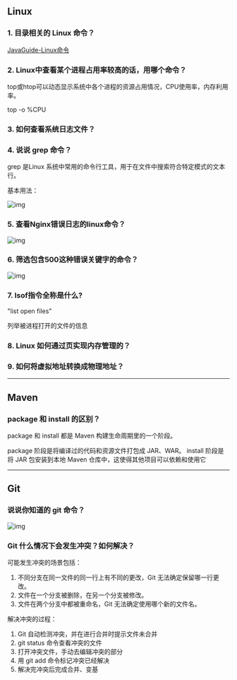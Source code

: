 ## Linux

### 1. 目录相关的 Linux 命令？

[JavaGuide-Linux命令](https://javaguide.cn/cs-basics/operating-system/linux-intro.html#linux-常用命令)

### 2. Linux中查看某个进程占用率较高的话，用哪个命令？

top或htop可以动态显示系统中各个进程的资源占用情况，CPU使用率，内存利用率。

top -o %CPU

### 3. 如何查看系统日志文件？

### 4. 说说 grep 命令？

grep 是Linux 系统中常用的命令行工具，用于在文件中搜索符合特定模式的文本行。

基本用法：

![img](https://cdn.nlark.com/yuque/0/2024/png/42782944/1723732622054-3de41491-7788-43ce-a876-eb5b230d7972.png)

### 5. 查看Nginx错误日志的linux命令？

![img](https://cdn.nlark.com/yuque/0/2024/png/42782944/1723732891369-f110fa32-74c1-4ef2-80a3-8dbe44c35c00.png)

### 6. 筛选包含500这种错误关键字的命令？

![img](https://cdn.nlark.com/yuque/0/2024/png/42782944/1723732732930-bc27f717-3788-4898-9507-7d05af4bf552.png)

### 7. lsof指令全称是什么?

"list open files"

列举被进程打开的文件的信息

### 8. Linux 如何通过页实现内存管理的？



### 9. 如何将虚拟地址转换成物理地址？

------

## Maven

### package 和 install 的区别？

package 和 install 都是 Maven 构建生命周期里的一个阶段。

package 阶段是将编译过的代码和资源文件打包成 JAR、WAR。
install 阶段是将 JAR 包安装到本地 Maven 仓库中，这使得其他项目可以依赖和使用它



------

## Git

### 说说你知道的 git 命令？

![img](https://cdn.nlark.com/yuque/0/2024/png/42782944/1723773768588-a6bb56f1-cb17-4ccc-bc97-93f839dfccce.png)

### Git 什么情况下会发生冲突？如何解决？

可能发生冲突的场景包括：

1. 不同分支在同一文件的同一行上有不同的更改，Git 无法确定保留哪一行更改。
2. 文件在一个分支被删除，在另一个分支被修改。
3. 文件在两个分支中都被重命名，Git 无法确定使用哪个新的文件名。

解决冲突的过程：

1. Git 自动检测冲突，并在进行合并时提示文件未合并
2. git status 命令查看冲突的文件
3. 打开冲突文件，手动去编辑冲突的部分
4. 用 git add 命令标记冲突已经解决
5. 解决完冲突后完成合并、变基